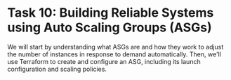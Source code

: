# Task 10: Building Reliable Systems using Auto Scaling Groups (ASGs)

We will start by understanding what ASGs are and how they work to adjust the number of instances in response to demand automatically. Then, we'll use Terraform to create and configure an ASG, including its launch configuration and scaling policies.